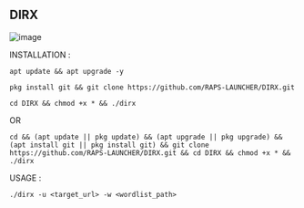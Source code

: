 ## DIRX

![image](https://github.com/RAPS-LAUNCHER/DIRX/assets/143559207/a8027f4f-fa1c-4d57-b36a-05eb36c467ac)

INSTALLATION : 

```
apt update && apt upgrade -y
```

```
pkg install git && git clone https://github.com/RAPS-LAUNCHER/DIRX.git

```
```
cd DIRX && chmod +x * && ./dirx
```
OR 
```
cd && (apt update || pkg update) && (apt upgrade || pkg upgrade) && (apt install git || pkg install git) && git clone https://github.com/RAPS-LAUNCHER/DIRX.git && cd DIRX && chmod +x * && ./dirx
```

USAGE : 

```
./dirx -u <target_url> -w <wordlist_path>
```
